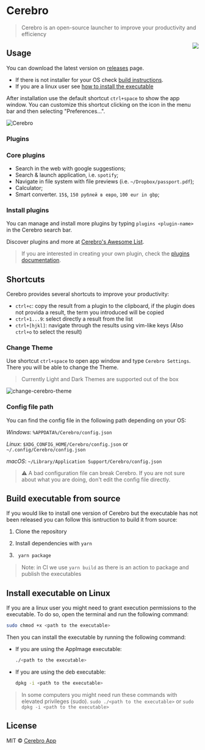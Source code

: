 # Cerebro

> Cerebro is an open-source launcher to improve your productivity and efficiency

<img src="./build/icons/128x128.png" align="right"/>

## Usage

You can download the latest version on  [releases](https://github.com/cerebroapp/cerebro/releases) page.

- If there is not installer for your OS check [build instructions](#build-executable-from-source).
- If you are a linux user see [how to install the executable](#install-executable-on-linux)

After installation use the default shortcut `ctrl+space` to show the app window. You can customize this shortcut clicking on the icon in the menu bar and then selecting "Preferences...".

![Cerebro](https://cloud.githubusercontent.com/assets/594298/20180624/858a483a-a75b-11e6-94a1-ef1edc4d95c3.gif)

### Plugins

### Core plugins

- Search in the web with google suggestions;
- Search & launch application, i.e. `spotify`;
- Navigate in file system with file previews (i.e. `~/Dropbox/passport.pdf`);
- Calculator;
- Smart converter. `15$`, `150 рублей в евро`, `100 eur in gbp`;

### Install plugins

You can manage and install more plugins by typing `plugins <plugin-name>` in the Cerebro search bar.

Discover plugins and more at [Cerebro's Awesome List](https://github.com/lubien/awesome-cerebro).

> If you are interested in creating your own plugin, check the [plugins documentation](./docs/plugins-developers.md).

## Shortcuts

Cerebro provides several shortcuts to improve your productivity:

- `ctrl+c`: copy the result from a plugin to the clipboard, if the plugin does not provida a result, the term you introduced will be copied
- `ctrl+1...9`: select directly a result from the list
- `ctrl+[hjkl]`: navigate through the results using vim-like keys (Also `ctrl+o` to select the result)

### Change Theme

Use shortcut `ctrl+space` to open app window and type `Cerebro Settings`. There you will be able to change the Theme.

> Currently Light and Dark Themes are supported out of the box

![change-cerebro-theme](https://user-images.githubusercontent.com/24854406/56137765-5880ca00-5fb7-11e9-86d0-e740de1127c2.gif)

### Config file path

You can find the config file in the following path depending on your OS:

*Windows*: `%APPDATA%/Cerebro/config.json`

*Linux*: `$XDG_CONFIG_HOME/Cerebro/config.json`  or `~/.config/Cerebro/config.json`

*macOS*: `~/Library/Application Support/Cerebro/config.json`

> ⚠️ A bad configuration file can break Cerebro. If you are not sure about what you are doing, don't edit the config file directly.

## Build executable from source

If you would like to install one version of Cerebro but the executable has not been released you can follow this isntruction to build it from source:

1. Clone the repository
2. Install dependencies with `yarn`

3. ```bash
    yarn package
   ```

> Note: in CI we use `yarn build` as there is an action to package and publish the executables

## Install executable on Linux

If you are a linux user you might need to grant execution permissions to the executable. To do so, open the terminal and run the following command:

```bash
sudo chmod +x <path to the executable>
```

Then you can install the executable by running the following command:

- If you are using the AppImage executable:

  ```bash
  ./<path to the executable>
  ```

- If you are using the deb executable:

  ```bash
  dpkg -i <path to the executable>
  ```

> In some computers you might need run these commands with elevated privileges (sudo). `sudo ./<path to the executable>` or `sudo dpkg -i <path to the executable>`

## License

MIT © [Cerebro App](https://github.com/cerebroapp/cerebro/blob/master/LICENSE)

